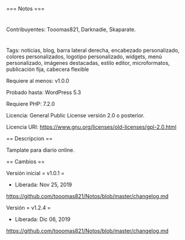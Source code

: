 === Notos ===
#
Contribuyentes: Tooomas821, Darknadie, Skaparate.
#
Tags: noticias, blog, barra lateral derecha, encabezado personalizado, colores personalizados, logotipo personalizado, widgets, menú personalizado, imágenes destacadas, estilo editor, microformatos, publicación fija, cabecera flexible

Requiere al menos: v1.0.0

Probado hasta: WordPress 5.3

Requiere PHP: 7.2.0

Licencia: General Public License versión 2.0 o posterior.

Licencia URI: https://www.gnu.org/licenses/old-licenses/gpl-2.0.html

== Descripcion ==

Tamplate para diario online.

== Cambios ==


Versión inicial
= v1.0.1 =
* Liberada: Nov 25, 2019

https://github.com/tooomas821/Notos/blob/master/changelog.md

Versión 
= v1.2.4 =
* Liberada: Dic 06, 2019

https://github.com/tooomas821/Notos/blob/master/changelog.md
